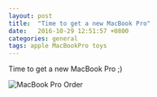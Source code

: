 ```yaml
---
layout: post
title:  "Time to get a new MacBook Pro"
date:   2016-10-29 12:51:57 +0800
categories: general
tags: apple MacBookPro toys
---
```

Time to get a new MacBook Pro ;)

![MacBook Pro Order]({{site.baseurl}}/assets/2016-10-29/new-macbook-pro-2016.png)
